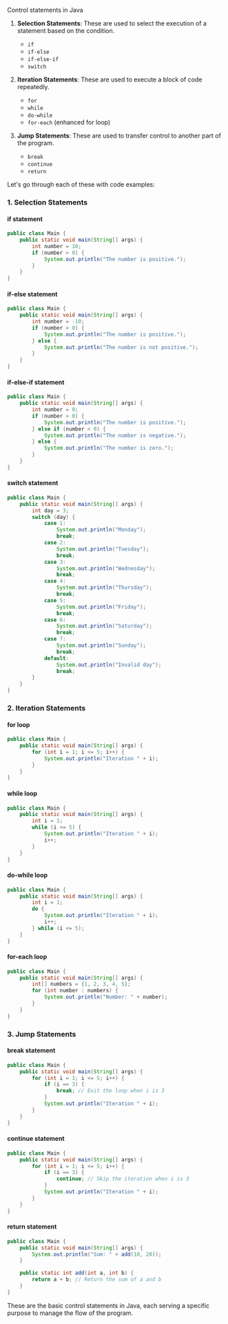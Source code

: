 Control statements in Java 
1. **Selection Statements**: These are used to select the execution of a statement based on the condition.
    - `if`
    - `if-else`
    - `if-else-if`
    - `switch`

2. **Iteration Statements**: These are used to execute a block of code repeatedly.
    - `for`
    - `while`
    - `do-while`
    - `for-each` (enhanced for loop)

3. **Jump Statements**: These are used to transfer control to another part of the program.
    - `break`
    - `continue`
    - `return`

Let's go through each of these with code examples:

### 1. Selection Statements

#### if statement

```java
public class Main {
    public static void main(String[] args) {
        int number = 10;
        if (number > 0) {
            System.out.println("The number is positive.");
        }
    }
}
```

#### if-else statement

```java
public class Main {
    public static void main(String[] args) {
        int number = -10;
        if (number > 0) {
            System.out.println("The number is positive.");
        } else {
            System.out.println("The number is not positive.");
        }
    }
}
```

#### if-else-if statement

```java
public class Main {
    public static void main(String[] args) {
        int number = 0;
        if (number > 0) {
            System.out.println("The number is positive.");
        } else if (number < 0) {
            System.out.println("The number is negative.");
        } else {
            System.out.println("The number is zero.");
        }
    }
}
```

#### switch statement

```java
public class Main {
    public static void main(String[] args) {
        int day = 3;
        switch (day) {
            case 1:
                System.out.println("Monday");
                break;
            case 2:
                System.out.println("Tuesday");
                break;
            case 3:
                System.out.println("Wednesday");
                break;
            case 4:
                System.out.println("Thursday");
                break;
            case 5:
                System.out.println("Friday");
                break;
            case 6:
                System.out.println("Saturday");
                break;
            case 7:
                System.out.println("Sunday");
                break;
            default:
                System.out.println("Invalid day");
                break;
        }
    }
}
```

### 2. Iteration Statements

#### for loop

```java
public class Main {
    public static void main(String[] args) {
        for (int i = 1; i <= 5; i++) {
            System.out.println("Iteration " + i);
        }
    }
}
```

#### while loop

```java
public class Main {
    public static void main(String[] args) {
        int i = 1;
        while (i <= 5) {
            System.out.println("Iteration " + i);
            i++;
        }
    }
}
```

#### do-while loop

```java
public class Main {
    public static void main(String[] args) {
        int i = 1;
        do {
            System.out.println("Iteration " + i);
            i++;
        } while (i <= 5);
    }
}
```

#### for-each loop

```java
public class Main {
    public static void main(String[] args) {
        int[] numbers = {1, 2, 3, 4, 5};
        for (int number : numbers) {
            System.out.println("Number: " + number);
        }
    }
}
```

### 3. Jump Statements

#### break statement

```java
public class Main {
    public static void main(String[] args) {
        for (int i = 1; i <= 5; i++) {
            if (i == 3) {
                break; // Exit the loop when i is 3
            }
            System.out.println("Iteration " + i);
        }
    }
}
```

#### continue statement

```java
public class Main {
    public static void main(String[] args) {
        for (int i = 1; i <= 5; i++) {
            if (i == 3) {
                continue; // Skip the iteration when i is 3
            }
            System.out.println("Iteration " + i);
        }
    }
}
```

#### return statement

```java
public class Main {
    public static void main(String[] args) {
        System.out.println("Sum: " + add(10, 20));
    }

    public static int add(int a, int b) {
        return a + b; // Return the sum of a and b
    }
}
```

These are the basic control statements in Java, each serving a specific purpose to manage the flow of the program.